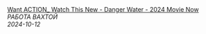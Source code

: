 <!--2024-10-12 09:25:44-->
<div class="yb">
  <a class="nodecor" href="/posts.html?rabota/want_action_watch_this_new_-_danger_water_-_2024_movie_now">
    <img class="preview" data-videoid="ctrQE4GoyiQ" src="https://i4.ytimg.com/vi/ctrQE4GoyiQ/hqdefault.jpg" align="middle" alt="">
  </a>
  <div class="inlbl text">
    <a class="nodecor" href="/posts.html?rabota/want_action_watch_this_new_-_danger_water_-_2024_movie_now">Want ACTION_ Watch This New - Danger Water - 2024 Movie Now</a><br>
    <i class="smaller2">РАБОТА ВАХТОЙ</i><br>
    <i class="smaller3">2024-10-12</i>
  </div>
</div>
